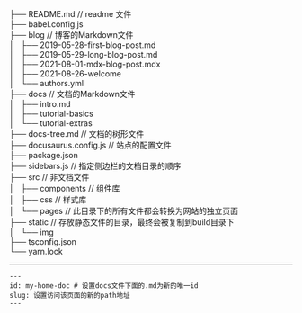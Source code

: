 ├── README.md // readme 文件    
├── babel.config.js   
├── blog // 博客的Markdown文件    
│   ├── 2019-05-28-first-blog-post.md   
│   ├── 2019-05-29-long-blog-post.md    
│   ├── 2021-08-01-mdx-blog-post.mdx    
│   ├── 2021-08-26-welcome    
│   └── authors.yml   
├── docs // 文档的Markdown文件    
│   ├── intro.md    
│   ├── tutorial-basics   
│   └── tutorial-extras   
├── docs-tree.md // 文档的树形文件    
├── docusaurus.config.js // 站点的配置文件    
├── package.json    
├── sidebars.js // 指定侧边栏的文档目录的顺序   
├── src // 非文档文件   
│   ├── components // 组件库    
│   ├── css // 样式库   
│   └── pages // 此目录下的所有文件都会转换为网站的独立页面   
├── static // 存放静态文件的目录，最终会被复制到build目录下   
│   └── img   
├── tsconfig.json   
└── yarn.lock   

---
```
---
id: my-home-doc # 设置docs文件下面的.md为新的唯一id
slug: 设置访问该页面的新的path地址
---
```
